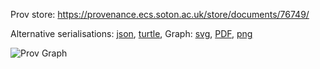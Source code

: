 
Prov store: https://provenance.ecs.soton.ac.uk/store/documents/76749/
	
Alternative serialisations: [json](https://provenance.ecs.soton.ac.uk/store/documents/76749.json), [turtle](https://provenance.ecs.soton.ac.uk/store/documents/76749.ttl), 
Graph: [svg](https://provenance.ecs.soton.ac.uk/store/documents/76749.svg), [PDF](https://provenance.ecs.soton.ac.uk/store/documents/76749.pdf), [png](https://provenance.ecs.soton.ac.uk/store/documents/76749.png)

![Prov Graph](https://provenance.ecs.soton.ac.uk/store/documents/76749.png)

		